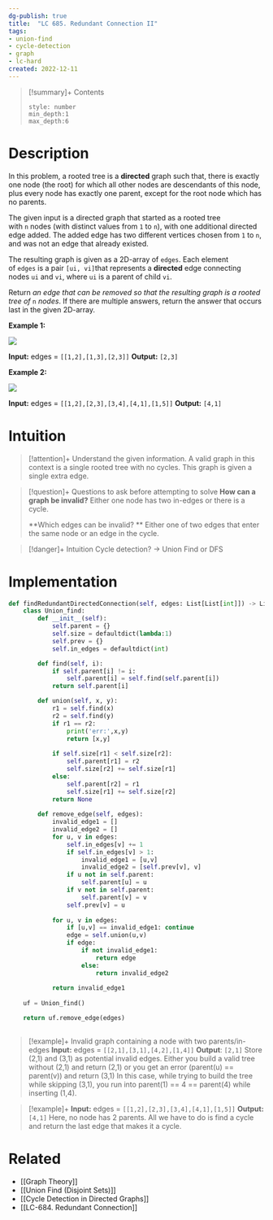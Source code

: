 ```yaml
---
dg-publish: true
title:  "LC 685. Redundant Connection II"
tags:
- union-find
- cycle-detection
- graph
- lc-hard
created: 2022-12-11
---
```


>[!summary]+ Contents
>```toc
>style: number
>min_depth:1
>max_depth:6
>```

# Description

In this problem, a rooted tree is a **directed** graph such that, there is exactly one node (the root) for which all other nodes are descendants of this node, plus every node has exactly one parent, except for the root node which has no parents.

The given input is a directed graph that started as a rooted tree with `n` nodes (with distinct values from `1` to `n`), with one additional directed edge added. The added edge has two different vertices chosen from `1` to `n`, and was not an edge that already existed.

The resulting graph is given as a 2D-array of `edges`. Each element of `edges` is a pair `[ui, vi]`that represents a **directed** edge connecting nodes `ui` and `vi`, where `ui` is a parent of child `vi`.

Return _an edge that can be removed so that the resulting graph is a rooted tree of_ `n` _nodes_. If there are multiple answers, return the answer that occurs last in the given 2D-array.

**Example 1:**

![](https://assets.leetcode.com/uploads/2020/12/20/graph1.jpg)

**Input:** edges = ``[[1,2],[1,3],[2,3]]``
**Output:** ``[2,3]``

**Example 2:**

![](https://assets.leetcode.com/uploads/2020/12/20/graph2.jpg)

**Input:** edges = ``[[1,2],[2,3],[3,4],[4,1],[1,5]]``
**Output:** ``[4,1]``
# Intuition

> [!attention]+ Understand the given information.
> A valid graph in this context is a single rooted tree with no cycles.
> This graph is given a single extra edge. 


> [!question]+ Questions to ask before attempting to solve
> **How can a graph be invalid?**
> Either one node has two in-edges or there is a cycle.
> 
> **Which edges can be invalid? **
> Either one of two edges that enter the same node or an edge in the cycle.


>[!danger]+ Intuition
> Cycle detection? -> Union Find or DFS

# Implementation
```python
def findRedundantDirectedConnection(self, edges: List[List[int]]) -> List[int]:
	class Union_find:
		def __init__(self):
			self.parent = {}
			self.size = defaultdict(lambda:1)
			self.prev = {}
			self.in_edges = defaultdict(int)

		def find(self, i):
			if self.parent[i] != i:
				self.parent[i] = self.find(self.parent[i])
			return self.parent[i]

		def union(self, x, y):
			r1 = self.find(x)
			r2 = self.find(y)
			if r1 == r2:
				print('err:',x,y)
				return [x,y]
			
			if self.size[r1] < self.size[r2]:
				self.parent[r1] = r2
				self.size[r2] += self.size[r1]
			else:
				self.parent[r2] = r1
				self.size[r1] += self.size[r2]
			return None
	
		def remove_edge(self, edges):
			invalid_edge1 = []
			invalid_edge2 = []
			for u, v in edges:
				self.in_edges[v] += 1
				if self.in_edges[v] > 1:
					invalid_edge1 = [u,v]
					invalid_edge2 = [self.prev[v], v]
				if u not in self.parent:
					self.parent[u] = u
				if v not in self.parent:
					self.parent[v] = v
				self.prev[v] = u
				
			for u, v in edges:
				if [u,v] == invalid_edge1: continue
				edge = self.union(u,v)
				if edge:
					if not invalid_edge1:
						return edge
					else:
						return invalid_edge2
					
			return invalid_edge1
	
	uf = Union_find()

	return uf.remove_edge(edges)
       
```

>[!example]+ 
>Invalid graph containing a node with two parents/in-edges
>**Input:** edges = `[[2,1],[3,1],[4,2],[1,4]]`
>**Output**: `[2,1]`
>Store (2,1) and (3,1) as potential invalid edges.
>Either you build a valid tree without (2,1) and return (2,1) or you get an error (parent(u) == parent(v)) and return (3,1)
>In this case, while trying to build the tree while skipping (3,1), you run into parent(1) == 4 == parent(4) while inserting (1,4). 


> [!example]+ 
> **Input:** edges = `[[1,2],[2,3],[3,4],[4,1],[1,5]]`
**Output:** `[4,1]`
> Here, no node has 2 parents. All we have to do is find a cycle and return the last edge that makes it a cycle. 
> 

# Related
- [[Graph Theory]]
- [[Union Find (Disjoint Sets)]]
- [[Cycle Detection in Directed Graphs]]
- [[LC-684. Redundant Connection]]